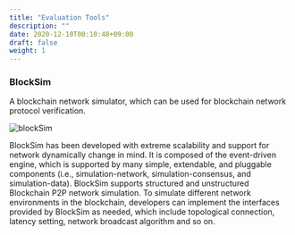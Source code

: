 ```yaml
---
title: "Evaluation Tools"
description: ""
date: 2020-12-10T00:10:48+09:00
draft: false
weight: 1
---
```


### BlockSim

A blockchain network simulator, which can be used for blockchain network protocol verification.

![blockSim](https://bctsgroup.github.io/images/contributions/blocksim.png)

BlockSim has been developed with extreme scalability and support for network dynamically change in mind. It is composed of the event-driven engine, which is supported by many simple, extendable, and pluggable components (i.e., simulation-network, simulation-consensus, and simulation-data). BlockSim supports structured and unstructured Blockchain P2P network simulation. To simulate different network environments in the blockchain, developers can implement the interfaces provided by BlockSim as needed, which include topological connection, latency setting, network broadcast algorithm and so on.

